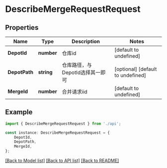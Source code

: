 # DescribeMergeRequestRequest


## Properties

Name | Type | Description | Notes
------------ | ------------- | ------------- | -------------
**DepotId** | **number** | 仓库id | [default to undefined]
**DepotPath** | **string** | 仓库路径，与DepotId选择其一即可 | [optional] [default to undefined]
**MergeId** | **number** | 合并请求iid | [default to undefined]

## Example

```typescript
import { DescribeMergeRequestRequest } from './api';

const instance: DescribeMergeRequestRequest = {
    DepotId,
    DepotPath,
    MergeId,
};
```

[[Back to Model list]](../README.md#documentation-for-models) [[Back to API list]](../README.md#documentation-for-api-endpoints) [[Back to README]](../README.md)
